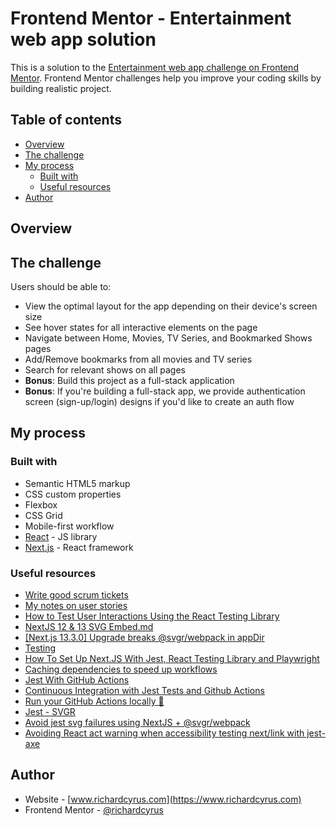 # Frontend Mentor - Entertainment web app solution <!-- omit from toc -->

This is a solution to the [Entertainment web app challenge on Frontend Mentor](https://www.frontendmentor.io/challenges/entertainment-web-app-J-UhgAW1X). Frontend Mentor challenges help you improve your coding skills by building realistic project.

## Table of contents <!-- omit from toc -->

- [Overview](#overview)
- [The challenge](#the-challenge)
- [My process](#my-process)
  - [Built with](#built-with)
  - [Useful resources](#useful-resources)
- [Author](#author)

## Overview

## The challenge

Users should be able to:

- View the optimal layout for the app depending on their device's screen size
- See hover states for all interactive elements on the page
- Navigate between Home, Movies, TV Series, and Bookmarked Shows pages
- Add/Remove bookmarks from all movies and TV series
- Search for relevant shows on all pages
- **Bonus**: Build this project as a full-stack application
- **Bonus**: If you're building a full-stack app, we provide authentication screen (sign-up/login) designs if you'd like to create an auth flow

## My process

### Built with

- Semantic HTML5 markup
- CSS custom properties
- Flexbox
- CSS Grid
- Mobile-first workflow
- [React](https://reactjs.org/) - JS library
- [Next.js](https://nextjs.org/) - React framework

### Useful resources

- [Write good scrum tickets](https://www.jacobparis.com/content/agile-ticketing)
- [My notes on user stories](https://gist.github.com/seanh/8a5b7b36d5c4fdfcfbd3b42506296968)
- [How to Test User Interactions Using the React Testing Library](https://www.freecodecamp.org/news/how-to-test-user-interactions-in-react/)
- [NextJS 12 & 13 SVG Embed.md](https://gist.github.com/lukebussey/8387bb038629dccc01a62487614f44df)
- [[Next.js 13.3.0] Upgrade breaks @svgr/webpack in appDir](https://github.com/vercel/next.js/issues/48177#issuecomment-1557354538)
- [Testing](https://nextjs.org/docs/pages/building-your-application/optimizing/testing#playwright)
- [How To Set Up Next.JS With Jest, React Testing Library and Playwright](https://blog.jarrodwatts.com/how-to-set-up-nextjs-with-jest-react-testing-library-and-playwright)
- [Caching dependencies to speed up workflows](https://docs.github.com/en/actions/using-workflows/caching-dependencies-to-speed-up-workflows)
- [Jest With GitHub Actions](https://blog.dennisokeeffe.com/blog/2021-10-27-jest-with-github-actions)
- [Continuous Integration with Jest Tests and Github Actions](https://joelhooks.com/jest-and-github-actions/)
- [Run your GitHub Actions locally 🚀](https://github.com/nektos/act)
- [Jest - SVGR](https://react-svgr.com/docs/jest/)
- [Avoid jest svg failures using NextJS + @svgr/webpack](https://github.com/vercel/next.js/discussions/42535)
- [Avoiding React act warning when accessibility testing next/link with jest-axe](https://www.benmvp.com/blog/avoiding-react-act-warning-when-accessibility-testing-next-link-jest-axe/)

## Author

- Website - [www.richardcyrus.com](https://www.richardcyrus.com)
- Frontend Mentor - [@richardcyrus](https://www.frontendmentor.io/profile/richardcyrus)
